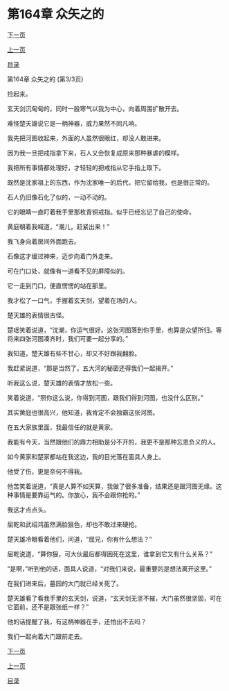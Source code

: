 <h1>第164章   众矢之的</h1>
            <div><p><a href="./492_%E7%AC%AC165%E7%AB%A0_%E9%BB%84%E6%B2%B3%E4%B9%8B%E5%8A%9B.md">下一页</a></p><p><a href="./490_%E7%AC%AC164%E7%AB%A0_%E4%BC%97%E7%9F%A2%E4%B9%8B%E7%9A%84.md">上一页</a></p><p><a href="../">目录</a></p></div>
            <div><p>第164章   众矢之的 (第3/3页)</p><p>捡起来。</p><p>玄天剑沉甸甸的，同时一股寒气以我为中心，向着周围扩散开去。</p><p>难怪楚天雄说它是一柄神器，威力果然不同凡响。</p><p>我先把河图收起来，外面的人虽然很眼红，却没人敢进来。</p><p>因为我一旦把戒指拿下来，石人又会恢复成原来那种暴虐的模样。</p><p>我把所有事情都处理好，才轻轻的把戒指从它手指上取下。</p><p>既然是沈家祖上的东西，作为沈家唯一的后代，把它留给我，也是很正常的。</p><p>石人仍旧像石化了似的，一动不动的。</p><p>它的眼睛一直盯着我手里那枚青铜戒指。似乎已经忘记了自己的使命。</p><p>黄庭朝着我喊道，“潮儿，赶紧出来！”</p><p>我飞身向着房间外面跑去。</p><p>石像这才缓过神来，迈步向着门外走来。</p><p>可在门口处，就像有一道看不见的屏障似的。</p><p>它一走到门口，便直愣愣的站在那里。</p><p>我才松了一口气，手握着玄天剑，望着在场的人。</p><p>楚天雄的表情很古怪。</p><p>楚瑶笑着说道，“沈潮，你运气很好。这张河图落到你手里，也算是众望所归。等将来四张河图凑齐时，我们可要一起分享的。”</p><p>我知道，楚天雄有些不甘心，却又不好跟我翻脸。</p><p>我赶紧说道，“那是当然了。五大河的秘密还得我们一起揭开。”</p><p>听我这么说，楚天雄的表情才放松一些。</p><p>笑着说道，“照你这么说，你得到河图，跟我们得到河图，也没什么区别。”</p><p>其实黄庭也很高兴，他知道，我肯定不会独霸这张河图。</p><p>在五大家族里面，我最信任的就是黄家。</p><p>我能有今天，当然跟他们的鼎力相助是分不开的，我更不是那种忘恩负义的人。</p><p>如今黄家和楚家都站在我这边，我的目光落在面具人身上。</p><p>他受了伤，更是奈何不得我。</p><p>他苦笑着说道，“真是人算不如天算，我做了很多准备，结果还是跟河图无缘。这种事情是要靠运气的。你放心，我不会跟你抢的。”</p><p>我这才点点头。</p><p>屈乾和武绍鸿虽然满脸狠色，却也不敢过来硬抢。</p><p>楚天雄冷眼看着他们，问道，“屈兄，你有什么想法？”</p><p>屈乾说道，“算你狠，可大伙最后都得困死在这里，谁拿到它又有什么关系？”</p><p>“是啊，”听到他的话，面具人说道，“对我们来说，最重要的是想法离开这里。”</p><p>在我们进来后，墓园的大门就已经关死了。</p><p>楚天雄看了看我手里的玄天剑，说道，“玄天剑无坚不摧，大门虽然很坚固，可在它面前，还不是跟张纸一样？”</p><p>他的话提醒了我，有这柄神器在手，还怕出不去吗？</p><p>我们一起向着大门跟前走去。</p></div>
            <div><p><a href="./492_%E7%AC%AC165%E7%AB%A0_%E9%BB%84%E6%B2%B3%E4%B9%8B%E5%8A%9B.md">下一页</a></p><p><a href="./490_%E7%AC%AC164%E7%AB%A0_%E4%BC%97%E7%9F%A2%E4%B9%8B%E7%9A%84.md">上一页</a></p><p><a href="../">目录</a></p></div>